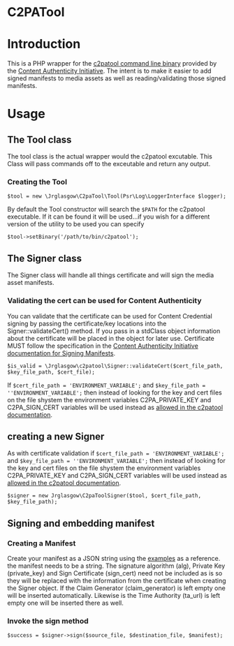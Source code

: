 # C2PATool
# Introduction
This is a PHP wrapper for the [c2patool command line binary](https://github.com/contentauth/c2patool) provided by the [Content Authenticity Initiative](https://contentauthenticity.org/). The intent is to make it easier to add signed manifests to media assets as well as reading/validating those signed manifests.

# Usage

## The Tool class
The tool class is the actual wrapper would the c2patool excutable. This Class will pass commands off to the exceutable and return any output.

### Creating the Tool
```
$tool = new \Jrglasgow\C2paTool\Tool(Psr\Log\LoggerInterface $logger);
```
By default the Tool constructor will search the `$PATH` for the c2patool executable. If it can be found it will be used...if you wish for a different version of the utility to be used you can specify
```
$tool->setBinary('/path/to/bin/c2patool');
```

## The Signer class
The Signer class will handle all things certificate and will sign the media asset manifests.

### Validating the cert can be used for Content Authenticity
You can validate that the certificate can be used for Content Credential signing by passing the certificate/key locations into the Signer::validateCert() method. If you pass in a stdClass object information about the certificate will be placed in the object for later use. Certificate MUST follow the specification in the [Content Authenticity Initiative documentation for Signing Manifests](https://opensource.contentauthenticity.org/docs/manifest/signing-manifests/#certificates).

```
$is_valid = \Jrglasgow\c2patool\Signer::validateCert($cert_file_path, $key_file_path, $cert_file);
```
If `$cert_file_path = 'ENVIRONMENT_VARIABLE';` and `$key_file_path = ''ENVIRONMENT_VARIABLE';` then instead of looking for the key and cert files on the file shystem the environment variables C2PA_PRIVATE_KEY and C2PA_SIGN_CERT variables will be used instead as [allowed in the c2patool documentation](https://github.com/contentauth/c2patool/blob/main/docs/x_509.md).


## creating a new Signer
As with certificate validation if `$cert_file_path = 'ENVIRONMENT_VARIABLE';` and `$key_file_path = ''ENVIRONMENT_VARIABLE';` then instead of looking for the key and cert files on the file shystem the environment variables C2PA_PRIVATE_KEY and C2PA_SIGN_CERT variables will be used instead as [allowed in the c2patool documentation](https://github.com/contentauth/c2patool/blob/main/docs/x_509.md).
```
$signer = new Jrglasgow\C2paToolSigner($tool, $cert_file_path, $key_file_path);
```

## Signing and embedding manifest
### Creating a Manifest
Create your manifest as a JSON string using the [examples](https://opensource.contentauthenticity.org/docs/manifest/manifest-examples/) as a reference. the manifest needs to be a string. The signature algorithm (alg), Private Key (private_key) and Sign Certificate (sign_cert) need not be included as is so they will be replaced with the information from the certificate when creating the Signer object. If the Claim Generator (claim_generator) is left empty one will be inserted automatically. Likewise is the Time Authority (ta_url) is left empty one will be inserted there as well.

### Invoke the sign method
```
$success = $signer->sign($source_file, $destination_file, $manifest);
```
